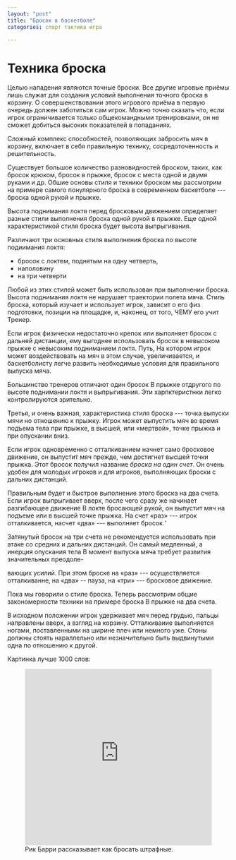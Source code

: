```yaml
---
layout: "post"
title: "Бросок в баскетболе"
categories: спорт тактика игра

---
```


# Техника броска
Целью нападения являются точные броски. Все другие игровые приёмы лишь служат для создания условий выполнения точного броска в корзину. О совершенствовании этого игрового приёма в первую очередь должен заботиться сам игрок. Можно точно сказать что, если игрок ограничивается только общекомандными тренировками, он не сможет добиться высоких показателей в попаданиях.

Сложный комплекс способностей, позволяющих забросить мяч в корзину, включает в себя правильную технику, сосредоточенность и решительность.

Существует большое количество разновидностей броском, таких, как бросок крюком, бросок в прыжке, бросок с места одной и двумя руками и др. Обшие основы стиля и техники броском мы рассмотрим
на примере самого понулярного броска в современном баскетболе --- броска одной рукой и прыжке.

Высота поднимания локтя перед бросковым движением
определяет разные стили выполнения броска одной рукой в прыжке. Еще одной
характеристикой стиля броска будет высота выпрыгивания.

Различают три основных
стиля выполнения броска по
высоте подиимания локтя:

* бросок с локтем, поднятым
на одну четверть,
* наполовину
* на три четверти

Любой из этих стилей может
быть использован при выполнении броска. Высота
поднимания локтя не нарушает траектории полета
мяча. Стиль броска, который изучает и использует игрок,
зависит о его физ подготовки, позиции на площадке, и, наконец, от того, ЧЕМУ его учит Тренер.

Если игрок физически недостаточно крепок или выполняет бросок с дальней дистанции,
ему выгоднее использовать бросок в невысоком прыжке с невысоким подниманием локтя.
Путь, Ha котором игрок может воздействовать на мяч в этом случае, увеличивается, и баскетболисту легче развить необходимые условия для правильного выпуска мяча.

Большинство тренеров отличают один бросок B прыжке отдругого по высоте поднимании локтя и выпрыгивания. Эти харпктеристнки легко контролируются зрительно.

Третья, и очень важная, характеристика стиля броска --- точка выпуски мячи но отношению к прыжку. Игрок
может выпустить мяч во время подъема тела при прыжке, в высшей, или «мертвой», точке прыжка и при опускании вниз.

Если игрок одновременно с отталкиванием начнет само бросковое движение, он выпустит мяч прежде, чем
достигнет высшей точки прыжка. Этот бросок получил
название *броска на один счет*. Он очень удобен для молодых игроков и для игроков, выполняющих броски с дальних дистанций.

Правильным будет и быстрое выполнение этого броска на два
счета. Если игрок выпрыгивает вверх, после
чего сразу же начинает разгибающее движение B локте
бросающей рукой, он выпустит мяч на подъеме или в высшей
точке прыжка. На счет «раз» --- игрок отталкивается,
насчет «два» --- выполняет бросок.‘

Затянутый бросок на три счета не рекомендуется
использовать при атаке со средних и дальних дистанций.
Он самый медленный, а инерция опускания тела B момент
выпуска мяча требует развития значительных преодоле-

вающих усилий. При этом броске на «раз» --- осуществляется
отталкиванне‚ на «два» -- пауза, на «три» --- бросковое движение.

Пока мы говорили о стиле броска. Теперь рассмотрим
общие закономерности техники на примере броска В
прыжке на два счета.

B исходном положении игрок удерживает мяч перед
грудью, пальцы направлены вверх, а взгляд на корзину. Отталкиваиие выполняется ногами, поставленными на ширине плеч или немного уже. Стоны должны стоять нараллельно или незначительно быть выдвинутыми одна по отношению к другой.

Картинка лучше 1000 слов:
<figure class="figure">

<iframe width="100%" height="400" src="https://www.youtube.com/embed/2IBe7mryJxc?start=33" frameborder="0" gesture="media" allow="encrypted-media" allowfullscreen></iframe>
  <figcaption class="figure-caption">Рик Барри рассказывает как бросать штрафные.</figcaption>
</figure>
